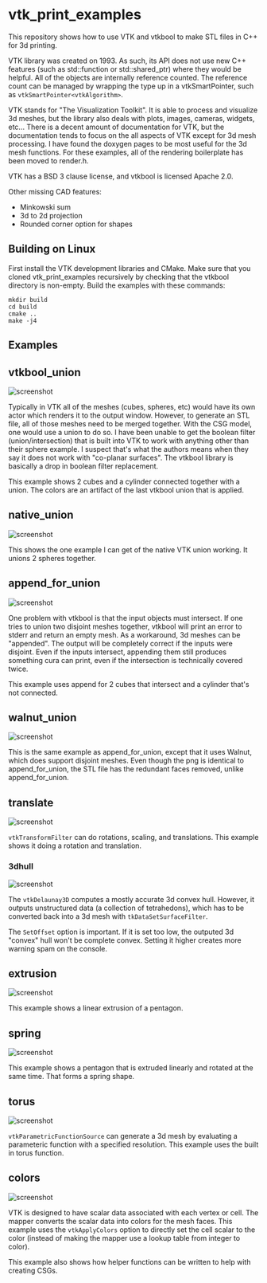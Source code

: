 # vtk_print_examples

This repository shows how to use VTK and vtkbool to make STL files in C++ for 3d printing.

VTK library was created on 1993. As such, its API does not use new C++ features (such as std::function or std::shared_ptr)
where they would be helpful. All of the objects are internally reference counted. The reference count can be managed by
wrapping the type up in a vtkSmartPointer, such as `vtkSmartPointer<vtkAlgorithm>`.

VTK stands for "The Visualization Toolkit". It is able to process and visualize 3d meshes, but the library also deals
with plots, images, cameras, widgets, etc... There is a decent amount of documentation for VTK, but the documentation
tends to focus on the all aspects of VTK except for 3d mesh processing. I have found the doxygen pages to be most useful
for the 3d mesh functions. For these examples, all of the rendering boilerplate has been moved to render.h.

VTK has a BSD 3 clause license, and vtkbool is licensed Apache 2.0.

Other missing CAD features:
* Minkowski sum
* 3d to 2d projection
* Rounded corner option for shapes

## Building on Linux
First install the VTK development libraries and CMake. Make sure that you cloned vtk_print_examples recursively by checking that
the vtkbool directory is non-empty. Build the examples with these commands:
```
mkdir build
cd build
cmake ..
make -j4
```

## Examples

## vtkbool_union
![screenshot](https://raw.githubusercontent.com/bluelightning32/vtk_print_examples/master/output/vtkbool_union.png)

Typically in VTK all of the meshes (cubes, spheres, etc) would have its own actor which renders it to the output window.
However, to generate an STL file, all of those meshes need to be merged together. With the CSG model, one would use a
union to do so. I have been unable to get the boolean filter (union/intersection) that is built into VTK to work with
anything other than their sphere example. I suspect that's what the authors means when they say it does not work with
"co-planar surfaces". The vtkbool library is basically a drop in boolean filter replacement.

This example shows 2 cubes and a cylinder connected together with a union. The colors are an artifact of the last
vtkbool union that is applied.

## native_union
![screenshot](https://raw.githubusercontent.com/bluelightning32/vtk_print_examples/master/output/native_union.png)

This shows the one example I can get of the native VTK union working. It unions 2 spheres together.

## append_for_union
![screenshot](https://raw.githubusercontent.com/bluelightning32/vtk_print_examples/master/output/append_for_union.png)

One problem with vtkbool
is that the input objects must intersect. If one tries to union two disjoint meshes together, vtkbool will print an
error to stderr and return an empty mesh. As a workaround, 3d meshes can be "appended". The output will be completely
correct if the inputs were disjoint. Even if the inputs intersect, appending them still produces something cura can
print, even if the intersection is technically covered twice.

This example uses append for 2 cubes that intersect and a cylinder that's not connected.

## walnut_union
![screenshot](https://raw.githubusercontent.com/bluelightning32/vtk_print_examples/master/output/walnut_union.png)

This is the same example as append_for_union, except that it uses Walnut, which
does support disjoint meshes. Even though the png is identical to
append_for_union, the STL file has the redundant faces removed, unlike
append_for_union.

## translate
![screenshot](https://raw.githubusercontent.com/bluelightning32/vtk_print_examples/master/output/translate.png)

`vtkTransformFilter` can do rotations, scaling, and translations. This example shows it doing a rotation and translation.

### 3dhull
![screenshot](https://raw.githubusercontent.com/bluelightning32/vtk_print_examples/master/output/3dhull.png)

The `vtkDelaunay3D` computes a mostly accurate 3d convex hull. However, it outputs unstructured data (a collection of
tetrahedons), which has to be converted back into a 3d mesh with `tkDataSetSurfaceFilter`.

The `SetOffset` option is important. If it is set too low, the outputed 3d "convex" hull won't be complete convex.
Setting it higher creates more warning spam on the console.

## extrusion
![screenshot](https://raw.githubusercontent.com/bluelightning32/vtk_print_examples/master/output/extrusion.png)

This example shows a linear extrusion of a pentagon.

## spring
![screenshot](https://raw.githubusercontent.com/bluelightning32/vtk_print_examples/master/output/spring.png)

This example shows a pentagon that is extruded linearly and rotated at the same time. That forms a spring shape.

## torus
![screenshot](https://raw.githubusercontent.com/bluelightning32/vtk_print_examples/master/output/torus.png)

`vtkParametricFunctionSource` can generate a 3d mesh by evaluating a parameteric function with a specified resolution.
This example uses the built in torus function.

## colors
![screenshot](https://raw.githubusercontent.com/bluelightning32/vtk_print_examples/master/output/colors.png)

VTK is designed to have scalar data associated with each vertex or cell. The
mapper converts the scalar data into colors for the mesh faces. This example
uses the `vtkApplyColors` option to directly set the cell scalar to the color
(instead of making the mapper use a lookup table from integer to
color).

This example also shows how helper functions can be written to help with
creating CSGs.
